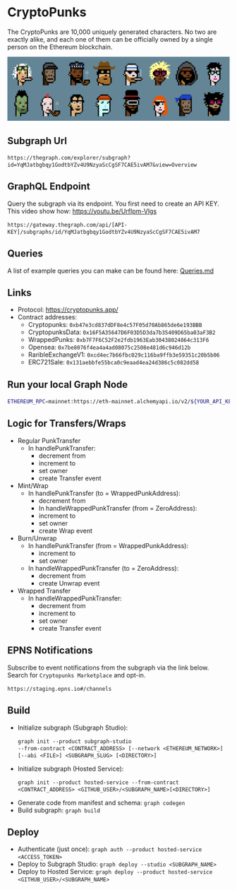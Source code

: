 # CryptoPunks

The CryptoPunks are 10,000 uniquely generated characters.
No two are exactly alike, and each one of them can be officially owned by a single person on the Ethereum blockchain.

![Punks](punks.png)

## Subgraph Url
```
https://thegraph.com/explorer/subgraph?id=YqMJatbgbqy1GodtbYZv4U9NzyaScCgSF7CAE5ivAM7&view=Overview
```

## GraphQL Endpoint

Query the subgraph via its endpoint.
You first need to create an API KEY. This video show how: https://youtu.be/UrfIpm-Vlgs
```
https://gateway.thegraph.com/api/[API-KEY]/subgraphs/id/YqMJatbgbqy1GodtbYZv4U9NzyaScCgSF7CAE5ivAM7
```
## Queries
A list of example queries you can make can be found here: [Queries.md](Queries.md) 

## Links

- Protocol: https://cryptopunks.app/
- Contract addresses:
    - Cryptopunks: `0xb47e3cd837dDF8e4c57F05d70Ab865de6e193BBB`
    - CryptopunksData: `0x16F5A35647D6F03D5D3da7b35409D65ba03aF3B2`
    - WrappedPunks: `0xb7F7F6C52F2e2fdb1963Eab30438024864c313F6`
    - Opensea: `0x7be8076f4ea4a4ad08075c2508e481d6c946d12b`
    - RaribleExchangeV1: `0xcd4ec7b66fbc029c116ba9ffb3e59351c20b5b06`
    - ERC721Sale: `0x131aebbfe55bca0c9eaad4ea24d386c5c082dd58`

## Run your local Graph Node

```bash
ETHEREUM_RPC=mainnet:https://eth-mainnet.alchemyapi.io/v2/${YOUR_API_KEY} docker compose up
```

## Logic for Transfers/Wraps

- Regular PunkTransfer
  - In handlePunkTransfer:
    - decrement from
    - increment to
    - set owner
    - create Transfer event
- Mint/Wrap
  - In handlePunkTransfer (to = WrappedPunkAddress):
    - decrement from
    - In handleWrappedPunkTransfer (from = ZeroAddress):
    - increment to
    - set owner
    - create Wrap event
- Burn/Unwrap
  - In handlePunkTransfer (from = WrappedPunkAddress):
    - increment to
    - set owner
  - In handleWrappedPunkTransfer (to = ZeroAddress):
    - decrement from
    - create Unwrap event
- Wrapped Transfer
  - In handleWrappedPunkTransfer:
    - decrement from
    - increment to
    - set owner
    - create Transfer event

## EPNS Notifications
Subscribe to event notifications from the subgraph via the link below.
Search for `Cryptopunks Marketplace` and opt-in.

```
https://staging.epns.io#/channels
```

## Build

- Initialize subgraph (Subgraph Studio):
  ```
  graph init --product subgraph-studio
  --from-contract <CONTRACT_ADDRESS> [--network <ETHEREUM_NETWORK>] [--abi <FILE>] <SUBGRAPH_SLUG> [<DIRECTORY>]
  ```
- Initialize subgraph (Hosted Service):
  ```
  graph init --product hosted-service --from-contract <CONTRACT_ADDRESS> <GITHUB_USER>/<SUBGRAPH_NAME>[<DIRECTORY>]
  ```
- Generate code from manifest and schema: `graph codegen`
- Build subgraph: `graph build`

## Deploy

- Authenticate (just once): `graph auth --product hosted-service <ACCESS_TOKEN>`
- Deploy to Subgraph Studio: `graph deploy --studio <SUBGRAPH_NAME>`
- Deploy to Hosted Service: `graph deploy --product hosted-service <GITHUB_USER>/<SUBGRAPH_NAME>`
